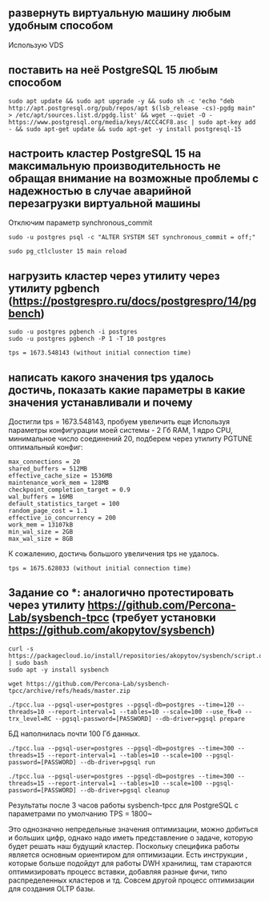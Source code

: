 ## развернуть виртуальную машину любым удобным способом

Использую VDS

## поставить на неё PostgreSQL 15 любым способом
```
sudo apt update && sudo apt upgrade -y && sudo sh -c 'echo "deb http://apt.postgresql.org/pub/repos/apt $(lsb_release -cs)-pgdg main" > /etc/apt/sources.list.d/pgdg.list' && wget --quiet -O - https://www.postgresql.org/media/keys/ACCC4CF8.asc | sudo apt-key add - && sudo apt-get update && sudo apt-get -y install postgresql-15
```

## настроить кластер PostgreSQL 15 на максимальную производительность не обращая внимание на возможные проблемы с надежностью в случае аварийной перезагрузки виртуальной машины

Отключим параметр synchronous_commit
```
sudo -u postgres psql -c "ALTER SYSTEM SET synchronous_commit = off;"

sudo pg_ctlcluster 15 main reload
```
## нагрузить кластер через утилиту через утилиту pgbench (https://postgrespro.ru/docs/postgrespro/14/pgbench)
```
sudo -u postgres pgbench -i postgres
sudo -u postgres pgbench -P 1 -T 10 postgres

tps = 1673.548143 (without initial connection time)
```

## написать какого значения tps удалось достичь, показать какие параметры в какие значения устанавливали и почему

Достигли tps = 1673.548143, пробуем увеличить еще
Используя параметры конфигурации моей системы - 2 Гб RAM, 1 ядро CPU, минимальное число соединений 20, подберем через утилиту PGTUNE оптимальный конфиг:
```
max_connections = 20
shared_buffers = 512MB
effective_cache_size = 1536MB
maintenance_work_mem = 128MB
checkpoint_completion_target = 0.9
wal_buffers = 16MB
default_statistics_target = 100
random_page_cost = 1.1
effective_io_concurrency = 200
work_mem = 13107kB
min_wal_size = 2GB
max_wal_size = 8GB
```
К сожалению, достичь большого увеличения tps не удалось. 
```
tps = 1675.628033 (without initial connection time)
```
## Задание со *: аналогично протестировать через утилиту https://github.com/Percona-Lab/sysbench-tpcc (требует установки https://github.com/akopytov/sysbench) 
```
curl -s https://packagecloud.io/install/repositories/akopytov/sysbench/script.deb.sh | sudo bash
sudo apt -y install sysbench

wget https://github.com/Percona-Lab/sysbench-tpcc/archive/refs/heads/master.zip

./tpcc.lua --pgsql-user=postgres --pgsql-db=postgres --time=120 --threads=10 --report-interval=1 --tables=10 --scale=100 --use_fk=0 --trx_level=RC --pgsql-password=[PASSWORD] --db-driver=pgsql prepare
```
БД наполнилась почти 100 Гб данных. 
```
./tpcc.lua --pgsql-user=postgres --pgsql-db=postgres --time=300 --threads=15 --report-interval=1 --tables=10 --scale=100 --pgsql-password=[PASSWORD] --db-driver=pgsql run

./tpcc.lua --pgsql-user=postgres --pgsql-db=postgres --time=300 --threads=15 --report-interval=1 --tables=10 --scale=100 --pgsql-password=[PASSWORD] --db-driver=pgsql cleanup
```

Результаты после 3 часов работы sysbench-tpcc для PostgreSQL с параметрами по умолчанию
TPS = 1800~

Это однозначно непредельные значения оптимизации, можно добиться и больших цифр, однако надо иметь представление о задаче, которую будет решать наш будущий кластер. Поскольку специфика работы является основным ориентиром для оптимизации.
Есть инструкции , которые больше подойдут для работы DWH хранилищ, там стараются оптимизировать процесс вставки, добавляя разные фичи, типо распределенных кластеров и тд. Совсем другой процесс оптимизации для создания OLTP базы. 